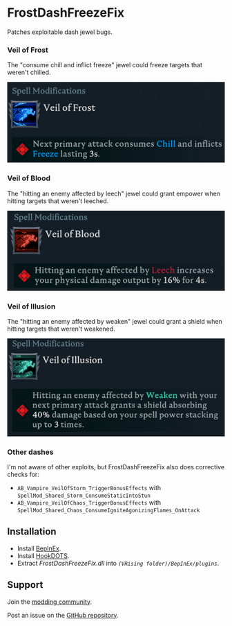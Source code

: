 # FrostDashFreezeFix

Patches exploitable dash jewel bugs.

### Veil of Frost

The "consume chill and inflict freeze" jewel could freeze targets that weren't chilled.

![frost dash freeze jewel](https://github.com/cheesasaurus/ProfuselyViolentProgression/raw/main/BepInExPlugins/FrostDashFreezeFix/images/frost-dash-freeze-jewel.png)

### Veil of Blood

The "hitting an enemy affected by leech" jewel could grant empower when hitting targets that weren't leeched.

![frost dash freeze jewel](https://github.com/cheesasaurus/ProfuselyViolentProgression/raw/main/BepInExPlugins/FrostDashFreezeFix/images/blood-dash-empower-jewel.png)

### Veil of Illusion

The "hitting an enemy affected by weaken" jewel could grant a shield when hitting targets that weren't weakened.

![frost dash freeze jewel](https://github.com/cheesasaurus/ProfuselyViolentProgression/raw/main/BepInExPlugins/FrostDashFreezeFix/images/illusion-dash-shield-jewel.png)

### Other dashes

I'm not aware of other exploits, but FrostDashFreezeFix also does corrective checks for:
- `AB_Vampire_VeilOfStorm_TriggerBonusEffects` with `SpellMod_Shared_Storm_ConsumeStaticIntoStun`
- `AB_Vampire_VeilOfChaos_TriggerBonusEffects` with `SpellMod_Shared_Chaos_ConsumeIgniteAgonizingFlames_OnAttack`

## Installation

- Install [BepInEx](https://v-rising.thunderstore.io/package/BepInEx/BepInExPack_V_Rising/).
- Install [HookDOTS](https://thunderstore.io/c/v-rising/p/cheesasaurus/HookDOTS_API/).
- Extract _FrostDashFreezeFix.dll_ into _`(VRising folder)/BepInEx/plugins`_.

## Support

Join the [modding community](https://vrisingmods.com/discord).

Post an issue on the [GitHub repository](https://github.com/cheesasaurus/ProfuselyViolentProgression). 